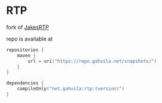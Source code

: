 # RTP

fork of [JakesRTP](https://github.com/donvi-bz/JakesRTP)

repo is available at
```kotlin
repositories {
    maven {
        url = uri("https://repo.gahvila.net/snapshots/")
    }
}

dependencies {
    compileOnly("net.gahvila:rtp:(version)")
}
```